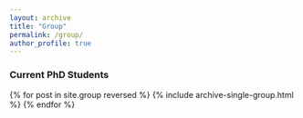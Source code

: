 ```yaml
---
layout: archive
title: "Group"
permalink: /group/
author_profile: true
---
```


### Current PhD Students 

{% for post in site.group reversed %}
  {% include archive-single-group.html %}
{% endfor %}
